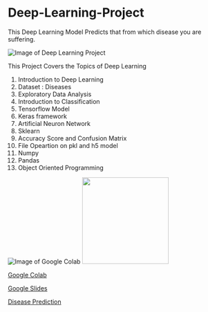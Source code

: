 # Deep-Learning-Project
This Deep Learning Model Predicts that from which disease you are suffering.

![Image of Deep Learning Project](https://www.zdnet.com/a/img/resize/91dfe5d2412415ec2664e614ddeee7cfddd482b6/2018/04/13/36c52953-7ab9-4608-a848-71d1d538856e/td-deep-learning.jpg?width=1200&height=675&fit=crop&auto=webp)


This Project Covers the Topics of Deep Learning
1. Introduction to Deep Learning
2. Dataset : Diseases
3. Exploratory Data Analysis
4. Introduction to Classification
5. Tensorflow Model
6. Keras framework
7. Artificial Neuron Network
8. Sklearn
9. Accuracy Score and Confusion Matrix
10. File Opeartion on pkl and h5 model
11. Numpy
12. Pandas
13. Object Oriented Programming



![Image of Google Colab](https://colab.research.google.com/img/colab_favicon_256px.png)
<img src="https://cdn-icons-png.flaticon.com/512/873/873120.png" width="200">

   [Google Colab](https://colab.research.google.com/drive/1T4IJ7idKqCSIjoc_VJqzEx3mMg9HMxwQ?usp=sharing)
   
   [Google Slides](#)
   
 
[Disease Prediction](https://news-detection-ml-model.herokuapp.com/)
